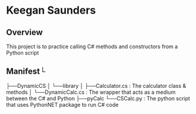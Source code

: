 # Keegan Saunders
## Overview
This project is to practice calling C# methods and constructors from a Python script

## Manifest└
├──DynamicCS
│     └──library
│            ├──Calculator.cs : The calculator class & methods
│            └──DynamicCalc.cs : The wrapper that acts as a medium between the C# and Python
├──pyCalc
     └──CSCalc.py : The python script that uses PythonNET package to run C# code
